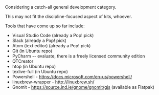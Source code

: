 Considering a catch-all general development category.

This may not fit the discipline-focused aspect of kits, whoever.

Tools that have come up so far include: 

- Visual Studio Code (already a Pop! pick)
- Slack (already a Pop! pick)
- Atom (text editor) (already a Pop! pick)
- Git (in Ubuntu repo)
- PyCharm -- evaluate, there is a freely licensed community edition
- QTCreator
- htop (in Ubuntu repo)
- texlive-full (in Ubuntu repo)
- Powershell - https://docs.microsoft.com/en-us/powershell/
- linuxbrew-wrapper - http://linuxbrew.sh/
- Gnomit - https://source.ind.ie/gnome/gnomit/gjs (available as Flatpak)

